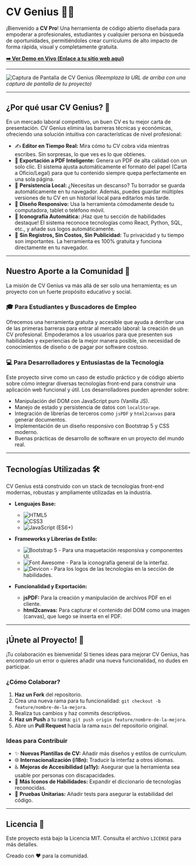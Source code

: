 # CV Genius 📄✨

¡Bienvenido a **CV Pro**! Una herramienta de código abierto diseñada para empoderar a profesionales, estudiantes y cualquier persona en búsqueda de oportunidades, permitiéndoles crear currículums de alto impacto de forma rápida, visual y completamente gratuita.

**[➡️ Ver Demo en Vivo (Enlace a tu sitio web aquí)](#)**

---

![Captura de Pantalla de CV Genius](https://i.ibb.co/L51Jqg6/cv-genius-screenshot.png) 
*(Reemplaza la URL de arriba con una captura de pantalla de tu proyecto)*

---

## ¿Por qué usar CV Genius? 🤔

En un mercado laboral competitivo, un buen CV es tu mejor carta de presentación. CV Genius elimina las barreras técnicas y económicas, ofreciendo una solución intuitiva con características de nivel profesional:

*   ✍️ **Editor en Tiempo Real:** Mira cómo tu CV cobra vida mientras escribes. Sin sorpresas, lo que ves es lo que obtienes.
*   📄 **Exportación a PDF Inteligente:** Genera un PDF de alta calidad con un solo clic. El sistema ajusta automáticamente el formato del papel (Carta a Oficio/Legal) para que tu contenido siempre quepa perfectamente en una sola página.
*   💾 **Persistencia Local:** ¿Necesitas un descanso? Tu borrador se guarda automáticamente en tu navegador. Además, puedes guardar múltiples versiones de tu CV en un historial local para editarlos más tarde.
*   📱 **Diseño Responsivo:** Usa la herramienta cómodamente desde tu computadora, tablet o teléfono móvil.
*   🎨 **Iconografía Automática:** ¡Haz que tu sección de habilidades destaque! El sistema reconoce tecnologías como React, Python, SQL, etc., y añade sus logos automáticamente.
*   🚫 **Sin Registros, Sin Costos, Sin Publicidad:** Tu privacidad y tu tiempo son importantes. La herramienta es 100% gratuita y funciona directamente en tu navegador.

---

## Nuestro Aporte a la Comunidad 💖

La misión de CV Genius va más allá de ser solo una herramienta; es un proyecto con un fuerte propósito educativo y social.

### 🎓 Para Estudiantes y Buscadores de Empleo
Ofrecemos una herramienta gratuita y accesible que ayuda a derribar una de las primeras barreras para entrar al mercado laboral: la creación de un CV profesional. Empoderamos a los usuarios para que presenten sus habilidades y experiencias de la mejor manera posible, sin necesidad de conocimientos de diseño o de pagar por software costoso.

### 💻 Para Desarrolladores y Entusiastas de la Tecnología
Este proyecto sirve como un caso de estudio práctico y de código abierto sobre cómo integrar diversas tecnologías front-end para construir una aplicación web funcional y útil. Los desarrolladores pueden aprender sobre:

*   Manipulación del DOM con JavaScript puro (Vanilla JS).
*   Manejo de estado y persistencia de datos con `localStorage`.
*   Integración de librerías de terceros como `jsPDF` y `html2canvas` para generar documentos.
*   Implementación de un diseño responsivo con Bootstrap 5 y CSS moderno.
*   Buenas prácticas de desarrollo de software en un proyecto del mundo real.

---

## Tecnologías Utilizadas 🛠️

CV Genius está construido con un stack de tecnologías front-end modernas, robustas y ampliamente utilizadas en la industria.

*   **Lenguajes Base:**
    *   ![HTML5](https://img.shields.io/badge/HTML5-E34F26?style=for-the-badge&logo=html5&logoColor=white)
    *   ![CSS3](https://img.shields.io/badge/CSS3-1572B6?style=for-the-badge&logo=css3&logoColor=white)
    *   ![JavaScript (ES6+)](https://img.shields.io/badge/JavaScript-F7DF1E?style=for-the-badge&logo=javascript&logoColor=black)

*   **Frameworks y Librerías de Estilo:**
    *   ![Bootstrap 5](https://img.shields.io/badge/Bootstrap-563D7C?style=for-the-badge&logo=bootstrap&logoColor=white) - Para una maquetación responsiva y componentes UI.
    *   ![Font Awesome](https://img.shields.io/badge/Font_Awesome-528DD7?style=for-the-badge&logo=fontawesome&logoColor=white) - Para la iconografía general de la interfaz.
    *   ![Devicon](https://img.shields.io/badge/Devicon-222222?style=for-the-badge&logo=devicon&logoColor=white) - Para los logos de las tecnologías en la sección de habilidades.

*   **Funcionalidad y Exportación:**
    *   **jsPDF:** Para la creación y manipulación de archivos PDF en el cliente.
    *   **html2canvas:** Para capturar el contenido del DOM como una imagen (canvas), que luego se inserta en el PDF.

---

## ¡Únete al Proyecto! 🤝

¡Tu colaboración es bienvenida! Si tienes ideas para mejorar CV Genius, has encontrado un error o quieres añadir una nueva funcionalidad, no dudes en participar.

### ¿Cómo Colaborar?
1.  **Haz un Fork** del repositorio.
2.  Crea una nueva rama para tu funcionalidad: `git checkout -b feature/nombre-de-la-mejora`.
3.  Realiza tus cambios y haz commits descriptivos.
4.  **Haz un Push** a tu rama: `git push origin feature/nombre-de-la-mejora`.
5.  Abre un **Pull Request** hacia la rama `main` del repositorio original.

### Ideas para Contribuir
*   ✨ **Nuevas Plantillas de CV:** Añadir más diseños y estilos de currículum.
*   🌐 **Internacionalización (i18n):** Traducir la interfaz a otros idiomas.
*   ♿ **Mejoras de Accesibilidad (a11y):** Asegurar que la herramienta sea usable por personas con discapacidades.
*   🧩 **Más Iconos de Habilidades:** Expandir el diccionario de tecnologías reconocidas.
*   🧪 **Pruebas Unitarias:** Añadir tests para asegurar la estabilidad del código.

---

## Licencia 📄

Este proyecto está bajo la Licencia MIT. Consulta el archivo `LICENSE` para más detalles.

Creado con ❤️ para la comunidad.
